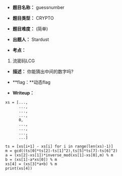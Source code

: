 * **题目名称：** guessnumber

* **题目类型：** CRYPTO

* **题目难度：** (简单)

* **出题人：** Stardust

* **考点：**  

1. 流密码LCG

* **描述：**  你能猜出中间的数字吗?

* **flag：**动态flag

* **Writeup：**

```
xs = [...,
      ...,
      ...,
      ...,
      0,
      ...,
      ...,
      ...,
      ...]

ts = [xs[i+1] - xs[i] for i in range(len(xs)-1)]
m = gcd((ts[0]*ts[2]-ts[1]^2),ts[5]*ts[7]-ts[6]^2)
a = (xs[2]-xs[1])*inverse_mod(xs[1]-xs[0],m) % m
b = (xs[1]-a*xs[0]) % m
xs[4] = (xs[3]*a+b) % m
print(xs[4])
```

